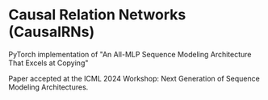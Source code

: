 # Causal Relation Networks (CausalRNs)
PyTorch implementation of "An All-MLP Sequence Modeling Architecture That Excels at Copying"

Paper accepted at the ICML 2024 Workshop: Next Generation of Sequence Modeling Architectures.
